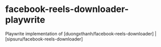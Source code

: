 # facebook-reels-downloader-playwrite
Playwrite implementation of [duongxthanh/facebook-reels-downloader] | [sipsuru/facebook-reels-downloader]
